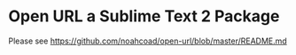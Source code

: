 # Open URL a Sublime Text 2 Package
Please see https://github.com/noahcoad/open-url/blob/master/README.md